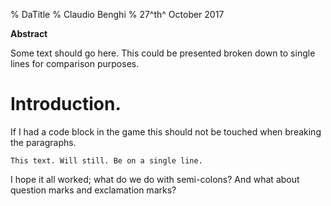 ﻿% DaTitle
% Claudio Benghi
% 27^th^ October 2017

**Abstract**

Some text should go here.
This could be presented broken down to single lines for comparison purposes.

# Introduction.

If I had a code block in the game this should not be touched when breaking the paragraphs.

```
This text. Will still. Be on a single line.
```

I hope it all worked; what do we do with semi-colons?
And what about question marks and exclamation marks?

